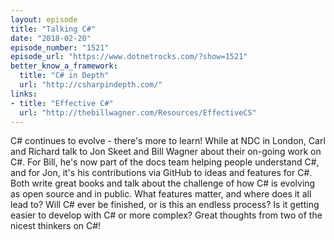 ```yaml
---
layout: episode
title: "Talking C#"
date: "2018-02-20"
episode_number: "1521"
episode_url: "https://www.dotnetrocks.com/?show=1521"
better_know_a_framework:
  title: "C# in Depth"
  url: "http://csharpindepth.com/"
links:
- title: "Effective C#"
  url: "http://thebillwagner.com/Resources/EffectiveCS"
---
```


C# continues to evolve - there's more to learn! While at NDC in London, Carl and Richard talk to Jon Skeet and Bill Wagner about their on-going work on C#. For Bill, he's now part of the docs team helping people understand C#, and for Jon, it's his contributions via GitHub to ideas and features for C#. Both write great books and talk about the challenge of how C# is evolving as open source and in public. What features matter, and where does it all lead to? Will C# ever be finished, or is this an endless process? Is it getting easier to develop with C# or more complex? Great thoughts from two of the nicest thinkers on C#!
